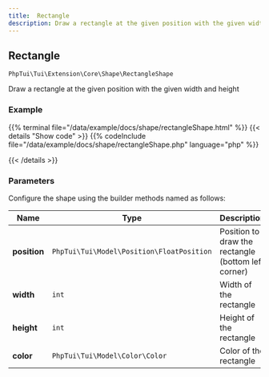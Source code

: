 ```yaml
---
title:  Rectangle 
description: Draw a rectangle at the given position with the given width and height
---
```

##  Rectangle 

`PhpTui\Tui\Extension\Core\Shape\RectangleShape`

Draw a rectangle at the given position with the given width and height
### Example

{{% terminal file="/data/example/docs/shape/rectangleShape.html" %}}
{{< details "Show code"  >}}
{{% codeInclude file="/data/example/docs/shape/rectangleShape.php" language="php" %}}

{{< /details >}}
### Parameters

Configure the shape using the builder methods named as follows:

| Name | Type | Description |
| --- | --- | --- |
| **position** | `PhpTui\Tui\Model\Position\FloatPosition` | Position to draw the rectangle (bottom left corner) |
| **width** | `int` | Width of the rectangle |
| **height** | `int` | Height of the rectangle |
| **color** | `PhpTui\Tui\Model\Color\Color` | Color of the rectangle |